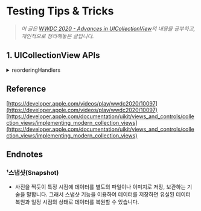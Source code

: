 # Testing Tips & Tricks


> _이 글은 [WWDC 2020 - Advances in UICollectionView](https://developer.apple.com/videos/play/wwdc2020/10097)의 내용을 공부하고, 개인적으로 정리해놓은 글입니다._


## 1. UICollectionView APIs

<details>
  <summary><a href=""></a>reorderingHandlers</summary>
  <p>

```swift
  
```
  </p>
</details>

    
## Reference

[https://developer.apple.com/videos/play/wwdc2020/10097](https://developer.apple.com/videos/play/wwdc2020/10097)				  
[https://developer.apple.com/documentation/uikit/views_and_controls/collection_views/implementing_modern_collection_views](https://developer.apple.com/documentation/uikit/views_and_controls/collection_views/implementing_modern_collection_views)

## Endnotes 

### ¹스냅샷(Snapshot)
- 사진을 찍듯이 특정 시점에 데이터를 별도의 파일이나 이미지로 저장, 보관하는 기술을 말합니다. 그래서 스냅샷 기능을 이용하여 데이터를 저장하면 유실된 데이터 복원과 일정 시점의 상태로 데이터를 복원할 수 있습니다.





